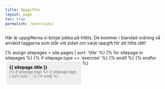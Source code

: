 ```yaml
---
title: Uppgifter
layout: page
toc: true
permalink: /exercises/
---
```


<style>
.card {
    background: #EEE;
    margin: 1%;
    border: 1px solid #DDD;
    border-radius: 0.25em;
    float: left;
    width: 47%;
    height: 5em;
}

.card > div {
    padding: 0.5em;
}

a > .card {
    color: #000 !important;
}

a > .card > div > small {
    color: #666 !important;
}
</style>

Här är uppgifterna vi börjat jobba på hittils. De kommer i blandad ordning så använd taggarna som står vid sidan om varje uppgift för att hitta rätt!

<div>
{% assign sitepages = site.pages | sort: 'title' %}
{% for sitepage in sitepages %}
    {% if sitepage.type == 'exercise' %}
        <a href="{{ site.baseurl }}{{ sitepage.url }}">
            <div class="card">
                <div>
                <b>{{ sitepage.title }}</b>
                <br>
                <small>
                    <i>
                    {% if sitepage.tags %}
                        {{ sitepage.tags | sort | join: ', '}}
                    {% endif %}
                    </i>
                </small>
                </div>
            </div>
        </a>
    {% endif %}
{% endfor %}
</div>
